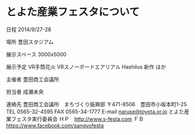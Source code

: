 とよた産業フェスタについて
======

日程
2014/9/27-28

場所
豊田スタジアム

展示スペース
3000x5000

展示予定
VR手筒花火
VRスノーボードエアリアル
Hashilus
新作
ほか

主催者
豊田商工会議所

担当者
成瀬未央

連絡先
豊田商工会議所　まちづくり振興部
〒471-8506　豊田市小坂本町1-25
TEL 0565-32-4595  FAX 0565-34-1777
E-mail naruse@toyota.or.jp
とよた産業フェスタ実行委員会
ＨＰ　http://www.s-festa.com
ＦＢ　https://www.facebook.com/sangyofesta
